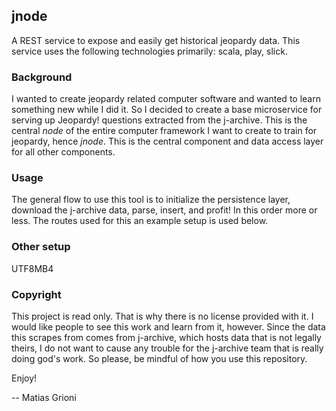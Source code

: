 ## jnode

A REST service to expose and easily get historical jeopardy data. This service uses the following technologies primarily: scala, play, slick.

### Background

I wanted to create jeopardy related computer software and wanted to learn something new while I did it. So I decided to create a base microservice for serving up Jeopardy! questions extracted from the j-archive. This is the central *node* of the entire computer framework I want to create to train for jeopardy, hence *jnode*. This is the central component and data access layer for all other components.

### Usage

The general flow to use this tool is to initialize the persistence layer, download the j-archive data, parse, insert, and profit! In this order more or less. The routes used for this an example setup is used below.

### Other setup

UTF8MB4

### Copyright

This project is read only. That is why there is no license provided with it. I would like people to see this work and learn from it, however. Since the data this scrapes from comes from j-archive, which hosts data that is not legally theirs, I do not want to cause any trouble for the j-archive team that is really doing god's work. So please, be mindful of how you use this repository.


Enjoy!


-- Matias Grioni
